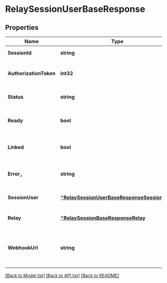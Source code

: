 # RelaySessionUserBaseResponse

## Properties
Name | Type | Description | Notes
------------ | ------------- | ------------- | -------------
**SessionId** | **string** | The session ID | [default to null]
**AuthorizationToken** | **int32** | The authorization token for the session | [optional] [default to null]
**Status** | **string** | The status of the session | [default to null]
**Ready** | **bool** | If the session is ready to be used | [default to null]
**Linked** | **bool** | If the session is linked to a relay | [default to null]
**Error_** | **string** | The error message if the session failed | [optional] [default to null]
**SessionUser** | [***RelaySessionUserBaseResponseSessionUser**](RelaySessionUserBaseResponse_session_user.md) |  | [optional] [default to null]
**Relay** | [***RelaySessionBaseResponseRelay**](RelaySessionBaseResponse_relay.md) |  | [optional] [default to null]
**WebhookUrl** | **string** | The webhook URL that we will call once the session is ready | [optional] [default to null]

[[Back to Model list]](../README.md#documentation-for-models) [[Back to API list]](../README.md#documentation-for-api-endpoints) [[Back to README]](../README.md)


